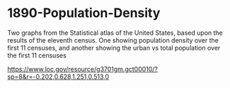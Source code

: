 # 1890-Population-Density
Two graphs from the Statistical atlas of the United States, based upon the results of the eleventh census. One showing population density over the first 11 censuses, and another showing the urban vs total population over the first 11 censuses

https://www.loc.gov/resource/g3701gm.gct00010/?sp=8&r=-0.202,0.628,1.251,0.513,0

